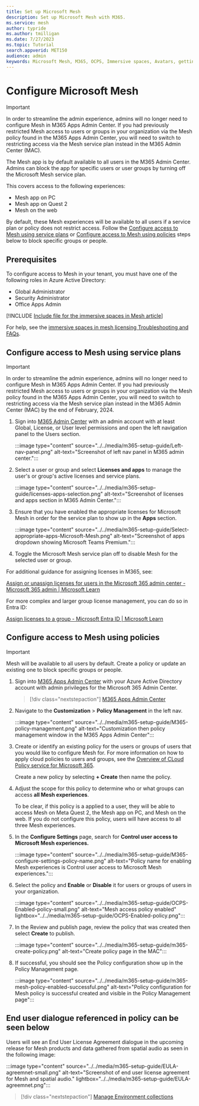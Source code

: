 ```yaml
---
title: Set up Microsoft Mesh
description: Set up Microsoft Mesh with M365.
ms.service: mesh
author: typride
ms.author: tmilligan
ms.date: 7/27/2023
ms.topic: Tutorial
search.appverid: MET150
audience: admin
keywords: Microsoft Mesh, M365, OCPS, Immersive spaces, Avatars, getting started, documentation, features
---
```


# Configure Microsoft Mesh

> [!IMPORTANT]
> In order to streamline the admin experience, admins will no longer need to configure Mesh in M365 Apps Admin Center. If you had previously restricted Mesh access to users or groups in your organization via the Mesh policy found in the M365 Apps Admin Center, you will need to switch to restricting access via the Mesh service plan instead in the M365 Admin Center (MAC).

The Mesh app is by default available to all users in the M365 Admin Center. Admins can block the app for specific users or user groups by turning off the Microsoft Mesh service plan.

This covers access to the following experiences:

- Mesh app on PC
- Mesh app on Quest 2
- Mesh on the web

By default, these Mesh experiences will be available to all users if a service plan or policy does not restrict access. Follow the [Configure access to Mesh using service plans](#configure-access-to-mesh-using-service-plans) or [Configure access to Mesh using policies](#configure-access-to-mesh-using-policies) steps below to block specific groups or people.

## Prerequisites

To configure access to Mesh in your tenant, you must have one of the following roles in Azure Active Directory:

- Global Administrator
- Security Administrator
- Office Apps Admin

[!INCLUDE [Include file for the immersive spaces in Mesh article](../../Includes/license-requirements-for-Mesh.md)]

For help, see the [immersive spaces in mesh licensing Troubleshooting and FAQs](../../Resources/mesh-troubleshooting.md#what-are-the-license-requirements-for-immersive-spaces-in-mesh).

## Configure access to Mesh using service plans

> [!IMPORTANT]
> In order to streamline the admin experience, admins will no longer need to configure Mesh in M365 Apps Admin Center. If you had previously restricted Mesh access to users or groups in your organization via the Mesh policy found in the M365 Apps Admin Center, you will need to switch to restricting access via the Mesh service plan instead in the M365 Admin Center (MAC) by the end of February, 2024.

1. Sign into [M365 Admin Center](https://admin.microsoft.com/) with an admin account with at least Global, License, or User level permissions and open the left navigation panel to the Users section.

    :::image type="content" source="../../media/m365-setup-guide/Left-nav-panel.png" alt-text="Screenshot of left nav panel in M365 admin center.":::

1. Select a user or group and select **Licenses and apps** to manage the user's or group's active licenses and service plans.

    :::image type="content" source="../../media/m365-setup-guide/licenses-apps-selection.png" alt-text="Screenshot of licenses and apps section in M365 Admin Center.":::

1. Ensure that you have enabled the appropriate licenses for Microsoft Mesh in order for the service plan to show up in the **Apps** section.

    :::image type="content" source="../../media/m365-setup-guide/Select-appropriate-apps-Microsoft-Mesh.png" alt-text="Screenshot of apps dropdown showing Microsoft Teams Premium.":::

1. Toggle the Microsoft Mesh service plan off to disable Mesh for the selected user or group.

For additional guidance for assigning licenses in M365, see:

[Assign or unassign licenses for users in the Microsoft 365 admin center - Microsoft 365 admin | Microsoft Learn](/microsoft-365/admin/manage/assign-licenses-to-users?view=o365-worldwide) 

For more complex and larger group license management, you can do so in Entra ID:

[Assign licenses to a group - Microsoft Entra ID | Microsoft Learn](/entra/identity/users/licensing-groups-assign)

## Configure access to Mesh using policies

> [!IMPORTANT]
> Mesh will be available to all users by default. Create a policy or update an existing one to block specific groups or people.

1. Sign into [M365 Apps Admin Center](https://config.office.com/officeSettings/) with your Azure Active Directory account with admin privileges for the Microsoft 365 Admin Center.
    > [!div class="nextstepaction"]
   > [M365 Apps Admin Center](https://config.office.com/officeSettings/)

1. Navigate to the **Customization** > **Policy Management** in the left nav.

    :::image type="content" source="../../media/m365-setup-guide/M365-policy-management.png" alt-text="Customization then policy management window in the M365 Apps Admin Center":::

1. Create or identify an existing policy for the users or groups of users that you would like to configure Mesh for. For more information on how to apply cloud policies to users and groups, see the [Overview of CLoud Policy service for Microsoft 365](/deployoffice/admincenter/overview-cloud-policy).

    Create a new policy by selecting **+ Create** then name the policy.
1. Adjust the scope for this policy to determine who or what groups can access **all Mesh experiences**.

    To be clear, if this policy is a applied to a user, they will be able to access Mesh on Meta Quest 2, the Mesh app on PC, and Mesh on the web. If you do not configure this policy, users will have access to all three Mesh experiences.

1. In the **Configure Settings** page, search for **Control user access to Microsoft Mesh experiences.**

    :::image type="content" source="../../media/m365-setup-guide/M365-configure-settings-policy-name.png" alt-text="Policy name for enabling Mesh experiences is Control user access to Microsoft Mesh experiences.":::

1. Select the policy and **Enable** or **Disable** it for users or groups of users in your organization.

    :::image type="content" source="../../media/m365-setup-guide/OCPS-Enabled-policy-small.png" alt-text="Mesh access policy enabled" lightbox="../../media/m365-setup-guide/OCPS-Enabled-policy.png":::
1. In the Review and publish page, review the policy that was created then select **Create** to publish.

    :::image type="content" source="../../media/m365-setup-guide/m365-create-policy.png" alt-text="Create policy page in the MAC":::

1. If successful, you should see the Policy configuration show up in the Policy Management page.

    :::image type="content" source="../../media/m365-setup-guide/m365-mesh-policy-enabled-successful.png" alt-text="Policy configuration for Mesh policy is successful created and visible in the Policy Management page":::

## End user dialogue referenced in policy can be seen below

Users will see an End User License Agreement dialogue in the upcoming release for Mesh products and data gathered from spatial audio as seen in the following image:

:::image type="content" source="../../media/m365-setup-guide/EULA-agreemnet-small.png" alt-text="Screenshot of end user license agreement for Mesh and spatial audio." lightbox="../../media/m365-setup-guide/EULA-agreemnet.png":::

   > [!div class="nextstepaction"]
   > [Manage Environment collections](manage-mesh-on-web.md)

